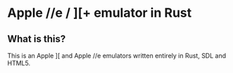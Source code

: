 # Apple //e / ][+ emulator in Rust

## What is this?

This is an Apple \]\[ and Apple //e emulators written entirely in Rust, SDL and HTML5.


